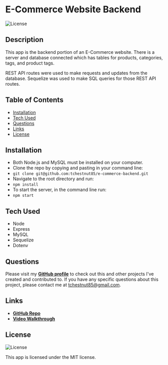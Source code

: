 # E-Commerce Website Backend

![License](https://img.shields.io/badge/License%3A-MIT-green.svg)

## Description
This app is the backend portion of an E-Commerce website. There is a server and database connected which has tables for products, categories, tags, and product tags.

REST API routes were used to make requests and updates from the database. Sequelize was used to make SQL queries for those REST API routes.

## Table of Contents
- [Installation](#installation)
- [Tech Used](#tech-used)
- [Questions](#questions)
- [Links](#links)
- [License](#license) 

## Installation
- Both Node.js and MySQL must be installed on your computer.
- Clone the repo by copying and pasting in your command line: 
- `git clone git@github.com:tchestnut85/e-commerce-backend.git`
- Navigate to the root directory and run: 
- `npm install`
- To start the server, in the command line run: 
- `npm start`

## Tech Used
- Node
- Express
- MySQL
- Sequelize
- Dotenv

## Questions
Please visit my **[GitHub profile](https://github.com/tchestnut85/)** to check out this and other projects I've created and contributed to.
If you have any specific questions about this project, please contact me at <tchestnut85@gmail.com>.

## Links
- **[GitHub Repo](https://github.com/tchestnut85/e-commerce-backend/)**
- **[Video Walkthrough](https://drive.google.com/file/d/1aGgXZqMSke0a-EXT3zCncm3080TtxUTE/view)**

## License
![License](https://img.shields.io/badge/License%3A-MIT-green.svg)

This app is licensed under the MIT license.